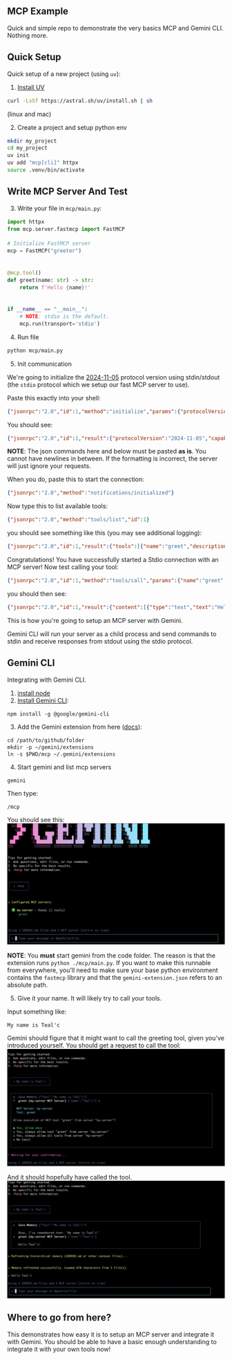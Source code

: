 ## MCP Example

Quick and simple repo to demonstrate the very basics MCP and Gemini CLI. Nothing
more.

## Quick Setup
Quick setup of a new project (using `uv`):

1. [Install UV](https://docs.astral.sh/uv/getting-started/installation/#installing-uv)

```bash
curl -LsSf https://astral.sh/uv/install.sh | sh
```

(linux and mac)

2. Create a project and setup python env

```bash
mkdir my_project
cd my_project
uv init
uv add "mcp[cli]" httpx
source .venv/bin/activate
```

## Write MCP Server And Test

3. Write your file in `mcp/main.py`:

```python
import httpx
from mcp.server.fastmcp import FastMCP

# Initialize FastMCP server
mcp = FastMCP("greeter")


@mcp.tool()
def greet(name: str) -> str:
    return f'Hello {name}!'


if __name__ == "__main__":
    # NOTE: stdio is the default.
    mcp.run(transport='stdio')
```

4. Run file

```bash
python mcp/main.py
```

5. Init communication

We're going to initialize the
[2024-11-05](https://modelcontextprotocol.io/specification/2025-06-18/basic/lifecycle)
protocol version using stdin/stdout (the `stdio` protocol which we setup our
fast MCP server to use).

Paste this exactly into your shell:

```json
{"jsonrpc":"2.0","id":1,"method":"initialize","params":{"protocolVersion":"2024-11-05","capabilities":{"roots":{"listChanged":true},"tools":{"listChanged":true},"sampling":{},"elicitation":{}},"clientInfo":{"name":"ExampleClient","title":"ExampleClientDisplayName","version":"1.0.0"}}}
```


You should see:

```json
{"jsonrpc":"2.0","id":1,"result":{"protocolVersion":"2024-11-05","capabilities":{"experimental":{},"prompts":{"listChanged":false},"resources":{"subscribe":false,"listChanged":false},"tools":{"listChanged":false}},"serverInfo":{"name":"greeter","version":"1.10.1"}}}
```

**NOTE**: The json commands here and below must be pasted **as is**. You cannot have
newlines in between. If the formatting is incorrect, the server will just ignore
your requests.

When you do, paste this to start the connection:
```json
{"jsonrpc":"2.0","method":"notifications/initialized"}
```

Now type this to list available tools:
```json
{"jsonrpc":"2.0","method":"tools/list","id":1}
```

you should see something like this (you may see additional logging):

```json
{"jsonrpc":"2.0","id":1,"result":{"tools":[{"name":"greet","description":"","inputSchema":{"properties":{"name":{"title":"Name","type":"string"}},"required":["name"],"title":"greetArguments","type":"object"},"outputSchema":{"properties":{"result":{"title":"Result","type":"string"}},"required":["result"],"title":"greetOutput","type":"object"}}]}}
```

Congratulations! You have successfully started a Stdio connection with an MCP
server! Now test calling your tool:
```json
{"jsonrpc":"2.0","id":1,"method":"tools/call","params":{"name":"greet","arguments":{"name":"Teal'c"}}}
```

you should then see:
```json
{"jsonrpc":"2.0","id":1,"result":{"content":[{"type":"text","text":"Hello Teal'c!"}],"structuredContent":{"result":"Hello Teal'c!"},"isError":false}}
```

This is how you're going to setup an MCP server with Gemini.

Gemini CLI will run your server as a child process
and send commands to stdin and receive responses from stdout using the stdio protocol.


## Gemini CLI
Integrating with Gemini CLI.

1. [install node](https://nodejs.org/en/download)
2. [Install Gemini CLI](https://github.com/google-gemini/gemini-cli?tab=readme-ov-file):

```
npm install -g @google/gemini-cli
```
3. Add the Gemini extension from here ([docs](https://github.com/google-gemini/gemini-cli/blob/main/docs/extension.md)):
```
cd /path/to/github/folder
mkdir -p ~/gemini/extensions
ln -s $PWD/mcp ~/.gemini/extensions
```

4. Start gemini and list mcp servers

```
gemini
```

Then type:
```
/mcp
```

You should see this:
![mcp](images/gemini_mcp_command.png)

**NOTE**: You **must** start gemini from the code folder. The reason is that the extension runs `python ./mcp/main.py`. If you want to make this runnable from everywhere, you'll need to make sure your base python environment contains the `fastmcp` library and that the `gemini-extension.json` refers to an absolute path.

5. Give it your name. It will likely try to call your tools.

Input something like:
```
My name is Teal'c
```

Gemini should figure that it might want to call the greeting tool, given you've introduced yourself. You should get a request to call the tool:
![confirmation](images/greet_request.png)

And it should hopefully have called the tool.
![tool_called](images/greet_tool_called.png)

## Where to go from here?

This demonstrates how easy it is to setup an MCP server and integrate it with Gemini. You should be able to have a basic enough understanding to integrate it with your own tools now!